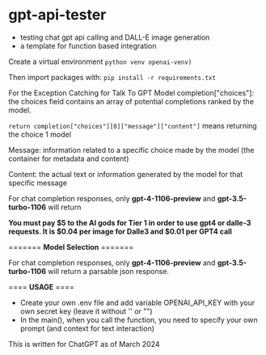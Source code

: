 # gpt-api-tester

- testing chat gpt api calling and DALL-E image generation
- a template for function based integration


Create a virtual environment 
```python venv openai-venv)```
 
Then import packages with:
```pip install -r requirements.txt```


For the Exception Catching for Talk To GPT Model
completion["choices"]: the choices field contains an array of potential completions ranked by the model.

```return completion["choices"][0]["message"]["content"]```  means returning the choice 1 model

Message: information related to a specific choice made by the model (the container for metadata and content) 

Content: the actual text or information generated by the model for that specific message

For chat completion responses, only **gpt-4-1106-preview** and **gpt-3.5-turbo-1106** will return 

**You must pay $5 to the AI gods for Tier 1 in order to use gpt4 or dalle-3 requests.
It is $0.04 per image for Dalle3 and $0.01 per GPT4 call**

======= **Model Selection** =======

For chat completion responses, only **gpt-4-1106-preview** and **gpt-3.5-turbo-1106** will return a parsable json response.

==== **USAGE** ====
- Create your own .env file and add variable OPENAI_API_KEY with your own secret key (leave it without '' or "")
- In the main(), when you call the function, you need to specify your own prompt (and context for text interaction)



This is written for ChatGPT as of March 2024

